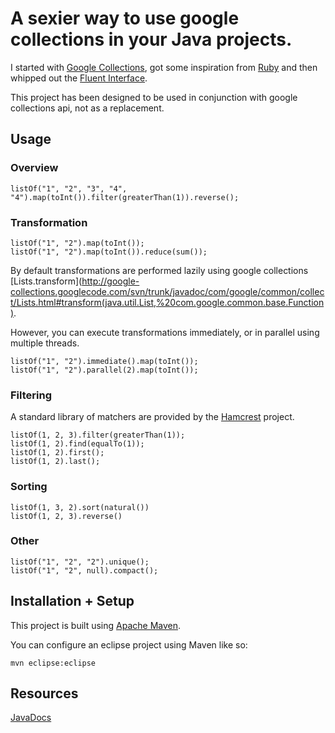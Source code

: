 # A sexier way to use google collections in your Java projects.

I started with [Google Collections](http://code.google.com/p/google-collections/), got some inspiration from [Ruby](http://ruby-doc.org/core/classes/Array.html) and then whipped out the [Fluent Interface](http://en.wikipedia.org/wiki/Fluent_interface).

This project has been designed to be used in conjunction with google collections api, not as a replacement.

## Usage

### Overview

	listOf("1", "2", "3", "4", "4").map(toInt()).filter(greaterThan(1)).reverse();
	
### Transformation

	listOf("1", "2").map(toInt());
	listOf("1", "2").map(toInt()).reduce(sum());
	
By default transformations are performed lazily using google collections [Lists.transform](http://google-collections.googlecode.com/svn/trunk/javadoc/com/google/common/collect/Lists.html#transform(java.util.List,%20com.google.common.base.Function).

However, you can execute transformations immediately, or in parallel using multiple threads.

	listOf("1", "2").immediate().map(toInt());
	listOf("1", "2").parallel(2).map(toInt());
	
### Filtering

A standard library of matchers are provided by the [Hamcrest](http://code.google.com/p/hamcrest/) project.

	listOf(1, 2, 3).filter(greaterThan(1));
	listOf(1, 2).find(equalTo(1)); 
	listOf(1, 2).first(); 
	listOf(1, 2).last(); 
	
### Sorting

	listOf(1, 3, 2).sort(natural())
	listOf(1, 2, 3).reverse()
	
### Other

	listOf("1", "2", "2").unique();
	listOf("1", "2", null).compact();

## Installation + Setup

This project is built using [Apache Maven](http://maven.apache.org/).

You can configure an eclipse project using Maven like so:

	mvn eclipse:eclipse

## Resources

[JavaDocs](http://compactcode.github.com/compacted-collections/apidocs/2.2)